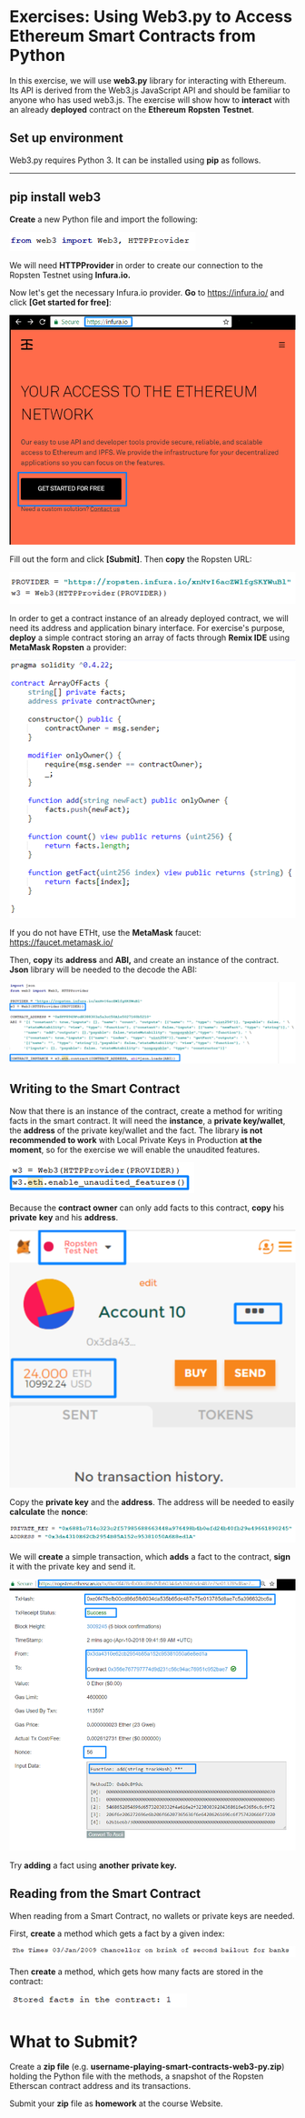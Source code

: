 # Exercises: Using Web3.py to Access Ethereum Smart Contracts from Python

In this exercise, we will use **web3.py** library for interacting with
Ethereum. Its API is derived from the Web3.js JavaScript API and should
be familiar to anyone who has used web3.js. The exercise will show how
to **interact** with an already **deployed** contract on the
**Ethereum** **Ropsten** **Testnet**.

Set up environment
------------------

Web3.py requires Python 3. It can be installed using **pip** as follows.

  ------------------
  pip install web3
  ------------------

**Create** a new Python file and import the following:

![](/assets/exercises-smart-contracts-web3.py-01.png)

We will need **HTTPProvider** in order to create our connection to the
Ropsten Testnet using **Infura.io.**

Now let's get the necessary Infura.io provider. **Go** to
<https://infura.io/> and click **\[Get started for free\]**:

![](/assets/exercises-smart-contracts-web3.py-011.png)

Fill out the form and click **\[Submit\]**. Then **copy** the Ropsten
URL:

![](/assets/exercises-smart-contracts-web3.py-013.png)

In order to get a contract instance of an already deployed contract, we
will need its address and application binary interface. For exercise's
purpose, **deploy** a simple contract storing an array of facts through
**Remix IDE** using **MetaMask Ropsten** a provider:

![](/assets/exercises-smart-contracts-web3.py-014.png)

If you do not have ETHt, use the **MetaMask** faucet:
<https://faucet.metamask.io/>

Then, **copy** its **address** and **ABI,** and create an instance of
the contract. **Json** library will be needed to the decode the ABI:

![](/assets/exercises-smart-contracts-web3.py-015.png)

Writing to the Smart Contract
-----------------------------

Now that there is an instance of the contract, create a method for
writing facts in the smart contract. It will need the **instance**, a
**private key/wallet**, the **address** of the private key/wallet and
the fact. The library **is not recommended to work** with Local Private
Keys in Production **at the moment**, so for the exercise we will enable
the unaudited features.

![](/assets/exercises-smart-contracts-web3.py-016.png)

Because the **contract owner** can only add facts to this contract,
**copy** his **private** **key** and his **address**.

![](/assets/exercises-smart-contracts-web3.py-018.png)

Copy the **private key** and the **address**. The address will be needed
to easily **calculate** the **nonce**:

![](/assets/exercises-smart-contracts-web3.py-03.png)

We will **create** a simple transaction, which **adds** a fact to the
contract, **sign** it with the private key and send it.

![](/assets/exercises-smart-contracts-web3.py-06.png)

Try **adding** a fact using **another** **private key.**

Reading from the Smart Contract
-------------------------------

When reading from a Smart Contract, no wallets or private keys are
needed.

First, **create** a method which gets a fact by a given index:

![](/assets/exercises-smart-contracts-web3.py-08.png)

Then **create** a method, which gets how many facts are stored in the
contract:

![](/assets/exercises-smart-contracts-web3.py-010.png)

What to Submit?
===============

Create a **zip file** (e.g.
**username-playing-smart-contracts-web3-py.zip**) holding the Python
file with the methods, a snapshot of the Ropsten Etherscan contract
address and its transactions.

Submit your **zip** file as **homework** at the course Website.
